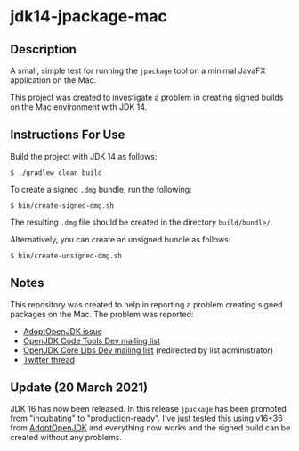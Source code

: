 # jdk14-jpackage-mac

## Description

A small, simple test for running the `jpackage` tool on a minimal JavaFX application on the Mac.

This project was created to investigate a problem in creating signed builds on the Mac environment with JDK 14.

## Instructions For Use

Build the project with JDK 14 as follows:
````
$ ./gradlew clean build
````

To create a signed `.dmg` bundle, run the following:
````
$ bin/create-signed-dmg.sh
````

The resulting `.dmg` file should be created in the directory `build/bundle/`.

Alternatively, you can create an unsigned bundle as follows:
````
$ bin/create-unsigned-dmg.sh
````

## Notes

This repository was created to help in reporting a problem creating signed packages on the Mac.  The problem was reported:

* [AdoptOpenJDK issue](https://github.com/AdoptOpenJDK/openjdk-build/issues/1718)
* [OpenJDK Code Tools Dev mailing list](https://mail.openjdk.java.net/pipermail/code-tools-dev/2020-May/000595.html)
* [OpenJDK Core Libs Dev mailing list](https://mail.openjdk.java.net/pipermail/core-libs-dev/2020-May/066194.html) (redirected by list administrator)
* [Twitter thread](https://twitter.com/vocabhunterapp/status/1256248440784392192?s=20)

## Update (20 March 2021)

JDK 16 has now been released.  In this release `jpackage` has been promoted from "incubating" to "production-ready".  I've just tested this using v16+36 from [AdoptOpenJDK](https://adoptopenjdk.net) and everything now works and the signed build can be created without any problems.
